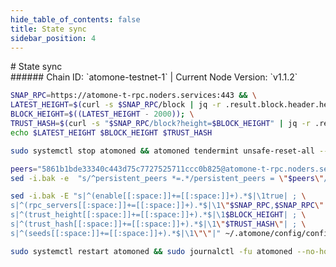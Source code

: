 ```yaml
---
hide_table_of_contents: false
title: State sync
sidebar_position: 4
---
```


<div class="h1-with-icon icon-atomone">
# State sync
</div>
###### Chain ID: `atomone-testnet-1` | Current Node Version: `v1.1.2`

```bash
SNAP_RPC=https://atomone-t-rpc.noders.services:443 && \
LATEST_HEIGHT=$(curl -s $SNAP_RPC/block | jq -r .result.block.header.height); \
BLOCK_HEIGHT=$((LATEST_HEIGHT - 2000)); \
TRUST_HASH=$(curl -s "$SNAP_RPC/block?height=$BLOCK_HEIGHT" | jq -r .result.block_id.hash) && \
echo $LATEST_HEIGHT $BLOCK_HEIGHT $TRUST_HASH
```
```bash
sudo systemctl stop atomoned && atomoned tendermint unsafe-reset-all --home ~/.atomone --keep-addr-book
```
```bash
peers="5861b1bde33340c443d75c7727525711ccc0b825@atomone-t-rpc.noders.services:14556"
sed -i.bak -e  "s/^persistent_peers *=.*/persistent_peers = \"$peers\"/" ~/.atomone/config/config.toml
```
```bash
sed -i.bak -E "s|^(enable[[:space:]]+=[[:space:]]+).*$|\1true| ; \
s|^(rpc_servers[[:space:]]+=[[:space:]]+).*$|\1\"$SNAP_RPC,$SNAP_RPC\"| ; \
s|^(trust_height[[:space:]]+=[[:space:]]+).*$|\1$BLOCK_HEIGHT| ; \
s|^(trust_hash[[:space:]]+=[[:space:]]+).*$|\1\"$TRUST_HASH\"| ; \
s|^(seeds[[:space:]]+=[[:space:]]+).*$|\1\"\"|" ~/.atomone/config/config.toml
```
```bash
sudo systemctl restart atomoned && sudo journalctl -fu atomoned --no-hostname -o cat
```